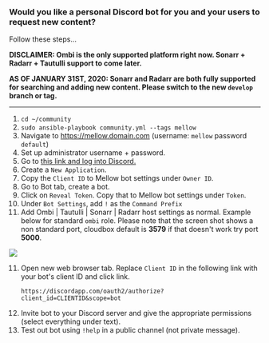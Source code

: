 ### Would you like a personal Discord bot for you and your users to request new content?
Follow these steps...

**DISCLAIMER: Ombi is the only supported platform right now. Sonarr + Radarr + Tautulli support to come later.**

**AS OF JANUARY 31ST, 2020: Sonarr and Radarr are both fully supported for searching and adding new content. Please switch to the new `develop` branch or tag.**

***


1. `cd ~/community`
2. `sudo ansible-playbook community.yml --tags mellow`
3. Navigate to https://mellow.domain.com (username: `mellow` password `default`)
4. Set up administrator username + password.
5. Go to [this link and log into Discord.](https://discordapp.com/developers/applications/)
6. Create a `New Application`.
7. Copy the `Client ID` to Mellow bot settings under `Owner ID`.
7. Go to Bot tab, create a bot.
8. Click on `Reveal Token`. Copy that to Mellow bot settings under `Token`.
9. Under `Bot Settings`, add `!` as the `Command Prefix` 
10. Add Ombi | Tautulli | Sonarr | Radarr host settings as normal. Example below for standard `ombi` role. Please note that the screen shot shows a non standard port, cloudbox default is **3579** if that doesn't work try port **5000**.
  
![](https://i.imgur.com/TrqooB8.png)

11. Open new web browser tab. Replace `Client ID` in the following link with your bot's client ID and click link.
    ```
    https://discordapp.com/oauth2/authorize?client_id=CLIENTID&scope=bot
    ```
12. Invite bot to your Discord server and give the appropriate permissions (select everything under text).
13. Test out bot using `!help` in a public channel (not private message).